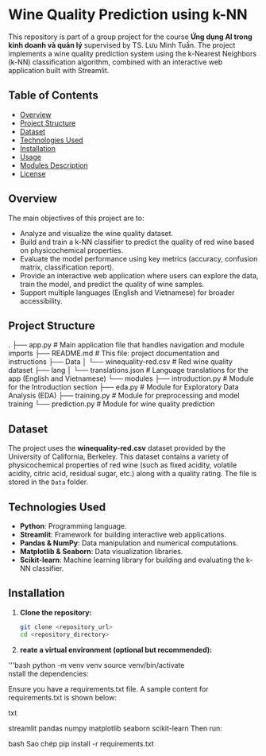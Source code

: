 # Wine Quality Prediction using k-NN

This repository is part of a group project for the course **Ứng dụng AI trong kinh doanh và quản lý** supervised by TS. Lưu Minh Tuấn. The project implements a wine quality prediction system using the k-Nearest Neighbors (k-NN) classification algorithm, combined with an interactive web application built with Streamlit.

## Table of Contents
- [Overview](#overview)
- [Project Structure](#project-structure)
- [Dataset](#dataset)
- [Technologies Used](#technologies-used)
- [Installation](#installation)
- [Usage](#usage)
- [Modules Description](#modules-description)
- [License](#license)

## Overview

The main objectives of this project are to:
- Analyze and visualize the wine quality dataset.
- Build and train a k-NN classifier to predict the quality of red wine based on physicochemical properties.
- Evaluate the model performance using key metrics (accuracy, confusion matrix, classification report).
- Provide an interactive web application where users can explore the data, train the model, and predict the quality of wine samples.
- Support multiple languages (English and Vietnamese) for broader accessibility.

## Project Structure
. ├── app.py # Main application file that handles navigation and module imports ├── README.md # This file: project documentation and instructions ├── Data │ └── winequality-red.csv # Red wine quality dataset ├── lang │ └── translations.json # Language translations for the app (English and Vietnamese) └── modules ├── introduction.py # Module for the Introduction section ├── eda.py # Module for Exploratory Data Analysis (EDA) ├── training.py # Module for preprocessing and model training └── prediction.py # Module for wine quality prediction

## Dataset

The project uses the **winequality-red.csv** dataset provided by the University of California, Berkeley. This dataset contains a variety of physicochemical properties of red wine (such as fixed acidity, volatile acidity, citric acid, residual sugar, etc.) along with a quality rating. The file is stored in the `Data` folder.

## Technologies Used

- **Python**: Programming language.
- **Streamlit**: Framework for building interactive web applications.
- **Pandas & NumPy**: Data manipulation and numerical computations.
- **Matplotlib & Seaborn**: Data visualization libraries.
- **Scikit-learn**: Machine learning library for building and evaluating the k-NN classifier.

## Installation

1. **Clone the repository:**

   ```bash
   git clone <repository_url>
   cd <repository_directory>
2. **reate a virtual environment (optional but recommended):**

'''bash
python -m venv venv
source venv/bin/activate  
nstall the dependencies:

Ensure you have a requirements.txt file. A sample content for requirements.txt is shown below:

txt

streamlit
pandas
numpy
matplotlib
seaborn
scikit-learn
Then run:

bash
Sao chép
pip install -r requirements.txt
